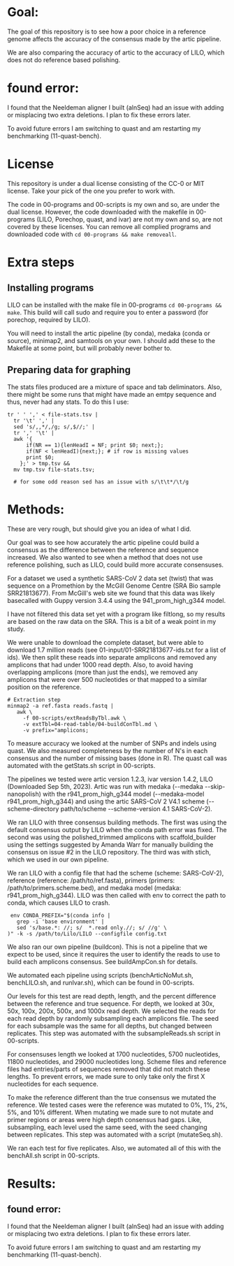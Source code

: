 # Goal:

The goal of this repository is to see how a poor choice in
  a reference genome affects the accuracy of the consensus
  made by the artic pipeline.

We are also comparing the accuracy of artic to the accuracy
  of LILO, which does not do reference based polishing.

# found error:

I found that the Neeldeman aligner I built (alnSeq) had an
  issue with adding or misplacing two extra deletions. I
  plan to fix these errors later.

To avoid future errors I am switching to quast and am
  restarting my benchmarking (11-quast-bench).

# License

This repository is under a dual license consisting of the
  CC-0 or MIT license. Take your pick of the one you prefer
  to work with.

The code in 00-programs and 00-scripts is my own and so,
  are under the dual license.
However, the code downloaded with the makefile in
  00-programs (LILO, Porechop, quast, and ivar) are not my
  own and so, are not covered by these licenses.
You can remove all complied programs and downloaded code
  with `cd 00-programs && make removeall`.

# Extra steps

## Installing programs

LILO can be installed with the make file in 00-programs
  `cd 00-programs && make`.
This build will call sudo and require you to enter a
  password (for porechop, required by LILO).

You will need to install the artic pipeline (by conda),
  medaka (conda or source), minimap2, and samtools on your
  own.
I should add these to the Makefile at some point, but will
  probably never bother to.

## Preparing data for graphing

The stats files produced are a mixture of space and tab
  deliminators. Also, there might be some runs that might
  have made an emtpy sequence and thus, never had any
  stats. To do this I use:

```
tr ' ' ',' < file-stats.tsv |
  tr '\t' ',' |
  sed 's/,,*/,/g; s/,$//;' |
  tr ',' '\t' |
  awk '{
      if(NR == 1){lenHeadI = NF; print $0; next;};
      if(NF < lenHeadI){next;}; # if row is missing values
      print $0;
    };' > tmp.tsv &&
  mv tmp.tsv file-stats.tsv;

  # for some odd reason sed has an issue with s/\t\t*/\t/g
```

# Methods:

These are very rough, but should give you an idea of what I
  did.

Our goal was to see how accurately the artic pipeline could
  build a consensus as the difference between the
  reference and sequence increased.
We also wanted to see when a method that does not use
  reference polishing, such as LILO, could build more
  accurate consensuses.

For a dataset we used a synthetic SARS-CoV 2 data set
  (twist) that was sequence on a Promethion by the
  McGill Genome Centre (SRA Bio sample SRR21813677).
From McGill's web site we found that this data was likely
  basecalled with Guppy version 3.4.4 using the
  941_prom_high_g344 model.

I have not filtered this data set yet with a program like
  filtlong, so my results are based on the raw data on the
  SRA. 
This is a bit of a weak point in my study.

We were unable to download the complete dataset, but were
  able to download 1.7 million reads (see
  01-input/01-SRR21813677-ids.txt for a list of ids).
We then split these reads into separate amplicons and
  removed any amplicons that had under 1000 read depth.
Also, to avoid having overlapping amplicons (more than just
  the ends), we removed any amplicons that were over 500
  nucleotides or that mapped to a similar position on the
  reference.

  ```
  # Extraction step
  minmap2 -a ref.fasta reads.fastq | 
     awk \
       -f 00-scripts/extReadsByTbl.awk \
       -v extTbl=04-read-table/04-buildConTbl.md \
       -v prefix="amplicons;
  ```

To measure accuracy we looked at the number of SNPs and
  indels using quast.
We also measured completeness by the number of N's in each
  consensus and the number of missing bases (done in R).
The quast call was automated with the getStats.sh script in
  00-scripts.

The pipelines we tested were artic version 1.2.3, ivar 
  version 1.4.2, LILO (Downloaded Sep 5th, 2023).
Artic was run with medaka (--medaka --skip-nanopolish) with
  the r941_prom_high_g344 model
  (--medaka-model r941_prom_high_g344) and using the artic
  SARS-CoV 2 V4.1 scheme (--scheme-directory path/to/scheme
  --scheme-version 4.1 SARS-CoV-2).

We ran LILO with three consensus building methods.
The first was using the default consensus output by LILO
  when the conda path error was fixed.
The second was using the polished_trimmed amplicons with
  scaffold_builder using the settings suggested by
  Amanda Warr for manually building the consensus on issue
  #2 in the LILO repository.
The third was with stich, which we used in our own
  pipeline.

We ran LILO with a config file that had the scheme
  (scheme: SARS-CoV-2), reference
  (reference: /path/to/ref.fasta), primers
  (primers: /path/to/primers.scheme.bed), and medaka model
  (medaka: r941_prom_high_g344).
LILO was then called with env to correct the path to
  conda, which causes LILO to crash.
   ```
    env CONDA_PREFIX="$(conda info |
      grep -i 'base environment' | 
      sed 's/base.*: //; s/  *.read only.//; s/ //g' \
   )" -k -s /path/to/Lilo/LILO --configfile config.txt
   ```

We also ran our own pipeline (buildcon). This is not a 
  pipeline that we expect to be used, since it requires
  the user to identify the reads to use to build each
  amplicons consensus. See buildAmpCon.sh for details.

We automated each pipeline using scripts
  (benchArticNoMut.sh, benchLILO.sh, and runIvar.sh),
  which can be found in 00-scripts.

Our levels for this test are read depth, length, and the
  percent difference between the reference and true
  sequence.
For depth, we looked at 30x, 50x, 100x, 200x, 500x, and
  1000x read depth.
We selected the reads for each read depth by randomly
  subsampling each amplicons file.
The seed for each subsample was the same for all depths,
  but changed between replicates.
This step was automated with the subsampleReads.sh script
  in 00-scripts.

For consensuses length we looked at 1700 nucleotides,
  5700 nucleotides, 11800 nucleotides, and 29000
  nucleotides long. 
Scheme files and reference files had entries/parts of 
  sequences removed that did not match these lengths.
To prevent errors, we made sure to only take only the first
  X nucleotides for each sequence.

To make the reference different than the true consensus we
  mutated the reference.
We tested cases were the reference was mutated to 0%, 1%,
  2%, 5%, and 10% different.
When mutating we made sure to not mutate and primer regions
  or areas were high depth consensus had gaps.
Like, subsampling, each level used the same seed, with the
  seed changing between replicates.
This step was automated with a script (mutateSeq.sh).

We ran each test for five replicates.
Also, we automated all of this with the benchAll.sh script
  in 00-scripts.

# Results:

## found error:

I found that the Neeldeman aligner I built (alnSeq) had an
  issue with adding or misplacing two extra deletions. I
  plan to fix these errors later.

To avoid future errors I am switching to quast and am
  restarting my benchmarking (11-quast-bench).
